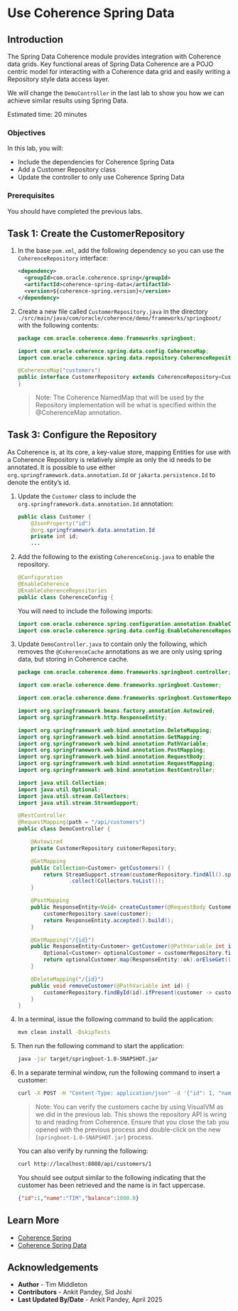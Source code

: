 # Use Coherence Spring Data

## Introduction

The Spring Data Coherence module provides integration with Coherence data grids. Key functional areas of 
Spring Data Coherence are a POJO centric model for interacting with 
a Coherence data grid and easily writing a Repository style data access layer.

We will change the `DemoController` in the last lab to show you how we can achieve similar results using Spring Data. 

Estimated time: 20 minutes

### Objectives

In this lab, you will:
     
* Include the dependencies for Coherence Spring Data
* Add a Customer Repository class
* Update the controller to only use Coherence Spring Data

### Prerequisites
     
You should have completed the previous labs.

## Task 1: Create the CustomerRepository

1. In the base `pom.xml`, add the following dependency so you can use the `CoherenceRepository` interface:

      ```xml
      <dependency>
        <groupId>com.oracle.coherence.spring</groupId>
        <artifactId>coherence-spring-data</artifactId>
        <version>${coherence-spring.version}</version>
      </dependency>
      ```

2. Create a new file called `CustomerRepository.java` in the directory `./src/main/java/com/oracle/coherence/demo/frameworks/springboot/` with the following contents:

      ```java
      package com.oracle.coherence.demo.frameworks.springboot;

      import com.oracle.coherence.spring.data.config.CoherenceMap;
      import com.oracle.coherence.spring.data.repository.CoherenceRepository;

      @CoherenceMap("customers")
      public interface CustomerRepository extends CoherenceRepository<Customer, Integer> {
      }
      ```

   > Note: The Coherence NamedMap that will be used by the Repository implementation will be
   > what is specified within the @CoherenceMap annotation.

## Task 3: Configure the Repository

As Coherence is, at its core, a key-value store, mapping Entities for use with a Coherence 
Repository is relatively simple as only the id needs to be annotated. 
It is possible to use either `org.springframework.data.annotation.Id` or `jakarta.persistence.Id` to denote the entity’s id.

1.  Update the `Customer` class to include the `org.springframework.data.annotation.Id` annotation:
   
      ```java
      public class Customer {
          @JsonProperty("id")
          @org.springframework.data.annotation.Id
          private int id;
          ...
      ```
    
2.  Add the following to the existing `CoherenceConig.java` to enable the repository.

      ```java
      @Configuration
      @EnableCoherence
      @EnableCoherenceRepositories
      public class CoherenceConfig {
      ```
    
      You will need to include the following imports:

      ```java
      import com.oracle.coherence.spring.configuration.annotation.EnableCoherence;
      import com.oracle.coherence.spring.data.config.EnableCoherenceRepositories;
      ```

3.  Update `DemoController.java` to contain only the following, which removes the `@CoherenceCache` annotations as we are only using spring data, but storing in Coherence cache.

      ```java
      package com.oracle.coherence.demo.frameworks.springboot.controller;
    
      import com.oracle.coherence.demo.frameworks.springboot.Customer;
    
      import com.oracle.coherence.demo.frameworks.springboot.CustomerRepository;
    
      import org.springframework.beans.factory.annotation.Autowired;
      import org.springframework.http.ResponseEntity;
    
      import org.springframework.web.bind.annotation.DeleteMapping;
      import org.springframework.web.bind.annotation.GetMapping;
      import org.springframework.web.bind.annotation.PathVariable;
      import org.springframework.web.bind.annotation.PostMapping;
      import org.springframework.web.bind.annotation.RequestBody;
      import org.springframework.web.bind.annotation.RequestMapping;
      import org.springframework.web.bind.annotation.RestController;
    
      import java.util.Collection;
      import java.util.Optional;
      import java.util.stream.Collectors;
      import java.util.stream.StreamSupport;
    
      @RestController
      @RequestMapping(path = "/api/customers")
      public class DemoController {
    
          @Autowired
          private CustomerRepository customerRepository;
    
          @GetMapping
          public Collection<Customer> getCustomers() {
              return StreamSupport.stream(customerRepository.findAll().spliterator(), false)
                      .collect(Collectors.toList());
          }
    
          @PostMapping
          public ResponseEntity<Void> createCustomer(@RequestBody Customer customer) {
              customerRepository.save(customer);
              return ResponseEntity.accepted().build();
          }
    
          @GetMapping("/{id}")
          public ResponseEntity<Customer> getCustomer(@PathVariable int id) {
              Optional<Customer> optionalCustomer = customerRepository.findById(id);
              return optionalCustomer.map(ResponseEntity::ok).orElseGet(() -> ResponseEntity.notFound().build());
          }
    
          @DeleteMapping("/{id}")
          public void removeCustomer(@PathVariable int id) {
              customerRepository.findById(id).ifPresent(customer -> customerRepository.delete(customer));
          }
      }
      ```

4.  In a terminal, issue the following command to build the application:

      ```bash
      mvn clean install -DskipTests
      ```

5.  Then run the following command to start the application:

      ```bash
      java -jar target/springboot-1.0-SNAPSHOT.jar
      ```
6. In a separate terminal window, run the following command to insert a customer:

      ```bash
      curl -X POST -H "Content-Type: application/json" -d '{"id": 1, "name": "Tim", "balance": 1000}' http://localhost:8080/api/customers
      ```

   > Note: You can verify the customers cache by using VisualVM as we did in the previous lab. This shows the repository API is wring to and reading from Coherence.
   > Ensure that you close the tab you opened with the previous process and double-click on the new (`springboot-1.0-SNAPSHOT.jar`) process.

   You can also verify by running the following:
      ```bash
      curl http://localhost:8080/api/customers/1
      ```   

   You should see output similar to the following indicating that the customer has been retrieved and the name is in fact uppercase.

      ```json 
      {"id":1,"name":"TIM","balance":1000.0}
      ```

## Learn More

* [Coherence Spring](https://docs.coherence.community/coherence-spring/docs/latest/)    
* [Coherence Spring Data](https://docs.coherence.community/coherence-spring/docs/latest/refdocs/reference/html/spring-data.html#spring-data)



## Acknowledgements

* **Author** - Tim Middleton
* **Contributors** - Ankit Pandey, Sid Joshi
* **Last Updated By/Date** - Ankit Pandey, April 2025